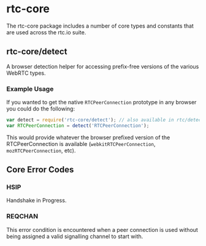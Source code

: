 # rtc-core

The rtc-core package includes a number of core types and constants that
are used across the rtc.io suite.

## rtc-core/detect

A browser detection helper for accessing prefix-free versions of the various
WebRTC types. 

### Example Usage

If you wanted to get the native `RTCPeerConnection` prototype in any browser
you could do the following:

```js
var detect = require('rtc-core/detect'); // also available in rtc/detect
var RTCPeerConnection = detect('RTCPeerConnection');
```

This would provide whatever the browser prefixed version of the
RTCPeerConnection is available (`webkitRTCPeerConnection`, 
`mozRTCPeerConnection`, etc).

## Core Error Codes

### HSIP

Handshake in Progress.

### REQCHAN

This error condition is encountered when a peer connection is used without
being assigned a valid signalling channel to start with.
